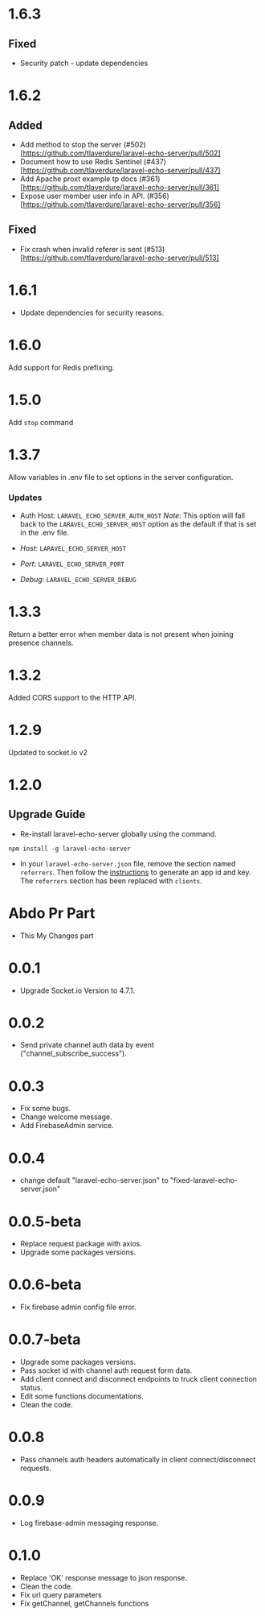 # 1.6.3

## Fixed

- Security patch - update dependencies

# 1.6.2

## Added

- Add method to stop the server (#502)[https://github.com/tlaverdure/laravel-echo-server/pull/502]
- Document how to use Redis Sentinel (#437)[https://github.com/tlaverdure/laravel-echo-server/pull/437]
- Add Apache proxt example tp docs (#361)[https://github.com/tlaverdure/laravel-echo-server/pull/361]
- Expose user member user info in API. (#356)[https://github.com/tlaverdure/laravel-echo-server/pull/356]

## Fixed

- Fix crash when invalid referer is sent (#513)[https://github.com/tlaverdure/laravel-echo-server/pull/513]

# 1.6.1

- Update dependencies for security reasons.

# 1.6.0

Add support for Redis prefixing.

# 1.5.0

Add `stop` command

# 1.3.7

Allow variables in .env file to set options in the server configuration.

### Updates

- Auth Host: `LARAVEL_ECHO_SERVER_AUTH_HOST` _Note_: This option will fall back to the `LARAVEL_ECHO_SERVER_HOST` option as the default if that is set in the .env file.

- _Host_: `LARAVEL_ECHO_SERVER_HOST`

- _Port_: `LARAVEL_ECHO_SERVER_PORT`

- _Debug_: `LARAVEL_ECHO_SERVER_DEBUG`

# 1.3.3

Return a better error when member data is not present when joining presence channels.

# 1.3.2

Added CORS support to the HTTP API.

# 1.2.9

Updated to socket.io v2

# 1.2.0

## Upgrade Guide

- Re-install laravel-echo-server globally using the command.

```shell
npm install -g laravel-echo-server
```

- In your `laravel-echo-server.json` file, remove the section named `referrers`. Then follow the [instructions](https://github.com/tlaverdure/laravel-echo-server#api-clients) to generate an app id and key. The `referrers` section has been replaced with `clients`.

# Abdo Pr Part

- This My Changes part

# 0.0.1

- Upgrade Socket.io Version to 4.7.1.

# 0.0.2

- Send private channel auth data by event ("channel_subscribe_success").

# 0.0.3

- Fix some bugs.
- Change welcome message.
- Add FirebaseAdmin service.

# 0.0.4

- change default "laravel-echo-server.json" to "fixed-laravel-echo-server.json"

# 0.0.5-beta

- Replace request package with axios.
- Upgrade some packages versions.

# 0.0.6-beta

- Fix firebase admin config file error.

# 0.0.7-beta

- Upgrade some packages versions.
- Pass socket id with channel auth request form data.
- Add client connect and disconnect endpoints to truck client connection status.
- Edit some functions documentations.
- Clean the code.

# 0.0.8

- Pass channels auth headers automatically in client connect/disconnect requests.

# 0.0.9

- Log firebase-admin messaging response.

# 0.1.0

- Replace 'OK' response message to json response.
- Clean the code.
- Fix url query parameters
- Fix getChannel, getChannels functions
